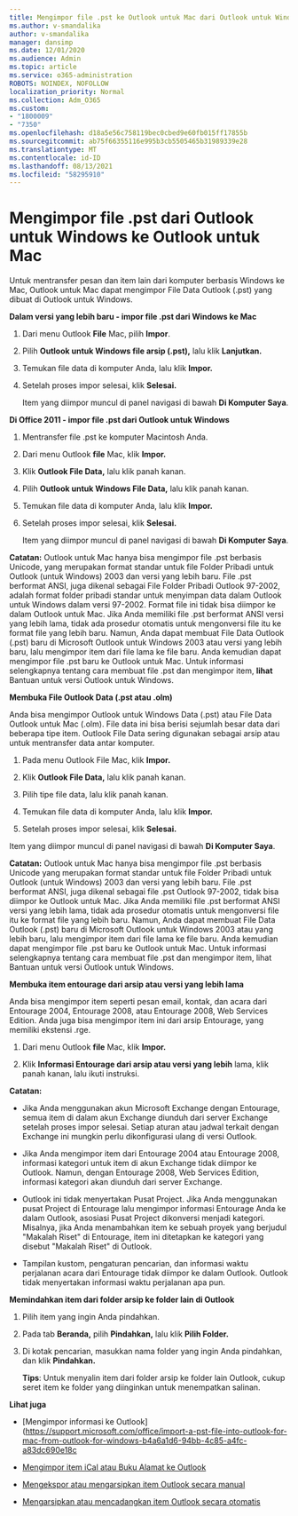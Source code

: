```yaml
---
title: Mengimpor file .pst ke Outlook untuk Mac dari Outlook untuk Windows
ms.author: v-smandalika
author: v-smandalika
manager: dansimp
ms.date: 12/01/2020
ms.audience: Admin
ms.topic: article
ms.service: o365-administration
ROBOTS: NOINDEX, NOFOLLOW
localization_priority: Normal
ms.collection: Adm_O365
ms.custom:
- "1800009"
- "7350"
ms.openlocfilehash: d18a5e56c758119bec0cbed9e60fb015ff17855b
ms.sourcegitcommit: ab75f66355116e995b3cb5505465b31989339e28
ms.translationtype: MT
ms.contentlocale: id-ID
ms.lasthandoff: 08/13/2021
ms.locfileid: "58295910"
---
```

# <a name="import-a-pst-file-from-outlook-for-windows-to-outlook-for-mac"></a>Mengimpor file .pst dari Outlook untuk Windows ke Outlook untuk Mac 

Untuk mentransfer pesan dan item lain dari komputer berbasis Windows ke Mac, Outlook untuk Mac dapat mengimpor File Data Outlook (.pst) yang dibuat di Outlook untuk Windows.

**Dalam versi yang lebih baru - impor file .pst dari Windows ke Mac**

1. Dari menu Outlook **File** Mac, pilih **Impor**.

2. Pilih **Outlook untuk Windows file arsip (.pst),** lalu klik **Lanjutkan.**

3. Temukan file data di komputer Anda, lalu klik **Impor.**

4. Setelah proses impor selesai, klik **Selesai.**

   Item yang diimpor muncul di panel navigasi di bawah **Di Komputer Saya**.


**Di Office 2011 - impor file .pst dari Outlook untuk Windows**

1. Mentransfer file .pst ke komputer Macintosh Anda.

2. Dari menu Outlook **file** Mac, klik **Impor.**

3. Klik **Outlook File Data,** lalu klik panah kanan.

4. Pilih **Outlook untuk Windows File Data,** lalu klik panah kanan.

5. Temukan file data di komputer Anda, lalu klik **Impor.**

6. Setelah proses impor selesai, klik **Selesai.**

   Item yang diimpor muncul di panel navigasi di bawah **Di Komputer Saya**.

**Catatan:** Outlook untuk Mac hanya bisa mengimpor file .pst berbasis Unicode, yang merupakan format standar untuk file Folder Pribadi untuk Outlook (untuk Windows) 2003 dan versi yang lebih baru. File .pst berformat ANSI, juga dikenal sebagai File Folder Pribadi Outlook 97-2002, adalah format folder pribadi standar untuk menyimpan data dalam Outlook untuk Windows dalam versi 97-2002. Format file ini tidak bisa diimpor ke dalam Outlook untuk Mac. Jika Anda memiliki file .pst berformat ANSI versi yang lebih lama, tidak ada prosedur otomatis untuk mengonversi file itu ke format file yang lebih baru. Namun, Anda dapat membuat File Data Outlook (.pst) baru di Microsoft Outlook untuk Windows 2003 atau versi yang lebih baru, lalu mengimpor item dari file lama ke file baru. Anda kemudian dapat mengimpor file .pst baru ke Outlook untuk Mac. Untuk informasi selengkapnya tentang cara membuat file .pst dan mengimpor item, **lihat** Bantuan untuk versi Outlook untuk Windows.

**Membuka File Outlook Data (.pst atau .olm)**

Anda bisa mengimpor Outlook untuk Windows Data (.pst) atau File Data Outlook untuk Mac (.olm). File data ini bisa berisi sejumlah besar data dari beberapa tipe item. Outlook File Data sering digunakan sebagai arsip atau untuk mentransfer data antar komputer.

1. Pada menu Outlook File Mac, klik **Impor.**

2. Klik **Outlook File Data,** lalu klik panah kanan.

3. Pilih tipe file data, lalu klik panah kanan.

4. Temukan file data di komputer Anda, lalu klik **Impor.**

5. Setelah proses impor selesai, klik **Selesai.**

Item yang diimpor muncul di panel navigasi di bawah **Di Komputer Saya**.

**Catatan:** Outlook untuk Mac hanya bisa mengimpor file .pst berbasis Unicode yang merupakan format standar untuk file Folder Pribadi untuk Outlook (untuk Windows) 2003 dan versi yang lebih baru. File .pst berformat ANSI, juga dikenal sebagai file .pst Outlook 97-2002, tidak bisa diimpor ke Outlook untuk Mac. Jika Anda memiliki file .pst berformat ANSI versi yang lebih lama, tidak ada prosedur otomatis untuk mengonversi file itu ke format file yang lebih baru. Namun, Anda dapat membuat File Data Outlook (.pst) baru di Microsoft Outlook untuk Windows 2003 atau yang lebih baru, lalu mengimpor item dari file lama ke file baru. Anda kemudian dapat mengimpor file .pst baru ke Outlook untuk Mac. Untuk informasi selengkapnya tentang cara membuat file .pst dan mengimpor item, lihat Bantuan untuk versi Outlook untuk Windows. 

**Membuka item entourage dari arsip atau versi yang lebih lama**

Anda bisa mengimpor item seperti pesan email, kontak, dan acara dari Entourage 2004, Entourage 2008, atau Entourage 2008, Web Services Edition. Anda juga bisa mengimpor item ini dari arsip Entourage, yang memiliki ekstensi .rge.

1. Dari menu Outlook **file** Mac, klik **Impor.**

2. Klik **Informasi Entourage dari arsip atau versi yang lebih** lama, klik panah kanan, lalu ikuti instruksi.

**Catatan:**
- Jika Anda menggunakan akun Microsoft Exchange dengan Entourage, semua item di dalam akun Exchange diunduh dari server Exchange setelah proses impor selesai. Setiap aturan atau jadwal terkait dengan Exchange ini mungkin perlu dikonfigurasi ulang di versi Outlook.

- Jika Anda mengimpor item dari Entourage 2004 atau Entourage 2008, informasi kategori untuk item di akun Exchange tidak diimpor ke Outlook. Namun, dengan Entourage 2008, Web Services Edition, informasi kategori akan diunduh dari server Exchange.

- Outlook ini tidak menyertakan Pusat Project. Jika Anda menggunakan pusat Project di Entourage lalu mengimpor informasi Entourage Anda ke dalam Outlook, asosiasi Pusat Project dikonversi menjadi kategori. Misalnya, jika Anda menambahkan item ke sebuah proyek yang berjudul "Makalah Riset" di Entourage, item ini ditetapkan ke kategori yang disebut "Makalah Riset" di Outlook.

- Tampilan kustom, pengaturan pencarian, dan informasi waktu perjalanan acara dari Entourage tidak diimpor ke dalam Outlook. Outlook tidak menyertakan informasi waktu perjalanan apa pun.

**Memindahkan item dari folder arsip ke folder lain di Outlook**

1. Pilih item yang ingin Anda pindahkan.

2. Pada tab **Beranda,** pilih **Pindahkan,** lalu klik **Pilih Folder.**

3. Di kotak pencarian, masukkan nama folder yang ingin Anda pindahkan, dan klik **Pindahkan.**

   **Tips**: Untuk menyalin item dari folder arsip ke folder lain Outlook, cukup seret item ke folder yang diinginkan untuk menempatkan salinan.

**Lihat juga**

- [Mengimpor informasi ke Outlook] (https://support.microsoft.com/office/import-a-pst-file-into-outlook-for-mac-from-outlook-for-windows-b4a6a1d6-94bb-4c85-a4fc-a83dc690e18c

- [Mengimpor item iCal atau Buku Alamat ke Outlook](https://support.microsoft.com/office/import-ical-or-address-book-items-into-outlook-for-mac-0450a248-6a40-4f84-ba9c-6c545bc11639)


- [Mengekspor atau mengarsipkan item Outlook secara manual](https://support.microsoft.com/office/export-items-to-an-archive-file-in-outlook-for-mac-281a62bf-cc42-46b1-9ad5-6bda80ca3106)

- [Mengarsipkan atau mencadangkan item Outlook secara otomatis](https://support.microsoft.com/office/automatically-archive-or-back-up-outlook-for-mac-items-441fcce5-2262-4b64-ac8c-fa949df989f5)
